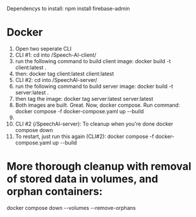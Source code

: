 Dependencys to install:
npm install firebase-admin




# Docker
1. Open two seperate CLI
2. CLI #1: cd into /Speech-AI-client/
3. run the following command to build client image: docker build -t client:latest .
4. then: docker tag client:latest client:latest
5. CLI #2: cd into /SpeechAI-server/
6. run the following command to build server image: docker build -t server:latest .
7. then tag the image: docker tag server:latest server:latest
8. Both images are built. Great. Now, docker compose. Run command: docker compose -f docker-compose.yaml up --build
9. 
10. CLI #2 (/SpeechAI-server): To cleanup when you're done  docker compose down 
11. To restart, just run this again (CLI#2): docker compose -f docker-compose.yaml up --build





# More thorough cleanup with removal of stored data in volumes, and orphan containers:
 docker compose down --volumes --remove-orphans
